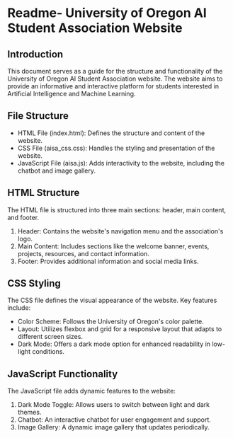 
Readme- University of Oregon AI Student Association Website
==========================================================

Introduction
------------
This document serves as a guide for the structure and functionality of the University of Oregon AI Student Association website. The website aims to provide an informative and interactive platform for students interested in Artificial Intelligence and Machine Learning.

File Structure
--------------
- HTML File (index.html): Defines the structure and content of the website.
- CSS File (aisa_css.css): Handles the styling and presentation of the website.
- JavaScript File (aisa.js): Adds interactivity to the website, including the chatbot and image gallery.

HTML Structure
--------------
The HTML file is structured into three main sections: header, main content, and footer.

1. Header: Contains the website's navigation menu and the association's logo.
2. Main Content: Includes sections like the welcome banner, events, projects, resources, and contact information.
3. Footer: Provides additional information and social media links.

CSS Styling
-----------
The CSS file defines the visual appearance of the website. Key features include:

- Color Scheme: Follows the University of Oregon's color palette.
- Layout: Utilizes flexbox and grid for a responsive layout that adapts to different screen sizes.
- Dark Mode: Offers a dark mode option for enhanced readability in low-light conditions.

JavaScript Functionality
------------------------
The JavaScript file adds dynamic features to the website:

1. Dark Mode Toggle: Allows users to switch between light and dark themes.
2. Chatbot: An interactive chatbot for user engagement and support.
3. Image Gallery: A dynamic image gallery that updates periodically.
